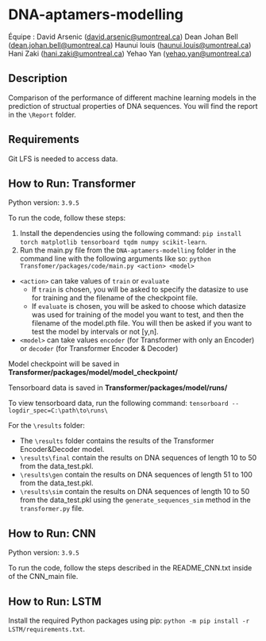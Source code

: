 # DNA-aptamers-modelling

Équipe :
David Arsenic (david.arsenic@umontreal.ca) 
Dean Johan Bell (dean.johan.bell@umontreal.ca) 
Haunui louis (haunui.louis@umontreal.ca) 
Hani Zaki (hani.zaki@umontreal.ca) 
Yehao Yan (yehao.yan@umontreal.ca)

## Description

Comparison of the performance of different machine learning models in the prediction of structual properties of DNA sequences. You will find the report in the `\Report` folder.

## Requirements

Git LFS is needed to access data.

## How to Run: Transformer

Python version: `3.9.5`

To run the code, follow these steps:

1. Install the dependencies using the following command: `pip install torch matplotlib tensorboard tqdm numpy scikit-learn`. 
2. Run the main.py file from the `DNA-aptamers-modelling` folder in the command line with the following arguments like so: `python Transfomer/packages/code/main.py <action> <model>`
  - `<action>` can take values of `train` or `evaluate`
    - If `train` is chosen, you will be asked to specify the datasize to use for training and the filename of the checkpoint file.
    - If `evaluate` is chosen, you will be asked to choose which datasize was used for training of the model you want to test, and then the filename of the model.pth file. You will then be asked if you want to test the model by intervals or not [y,n].
  - `<model>` can take values `encoder` (for Transformer with only an Encoder) or `decoder` (for Transformer Encoder & Decoder)
    
Model checkpoint will be saved in **Transformer/packages/model/model_checkpoint/**

Tensorboard data is saved in **Transformer/packages/model/runs/**

To view tensorboard data, run the following command: `tensorboard --logdir_spec=C:\path\to\runs\`

For the `\results` folder:
- The `\results` folder contains the results of the Transformer Encoder&Decoder model.
- `\results\final` contain the results on DNA sequences of length 10 to 50 from the data_test.pkl.
- `\results\gen` contain the results on DNA sequences of length 51 to 100 from the data_test.pkl.
- `\results\sim` contain the results on DNA sequences of length 10 to 50 from the data_test.pkl using the `generate_sequences_sim` method in the `transformer.py` file.


## How to Run: CNN
Python version: `3.9.5`

To run the code, follow the steps described in the README_CNN.txt inside of the CNN_main file.

## How to Run: LSTM
Install the required Python packages using pip: `python -m pip install -r LSTM/requirements.txt`.
